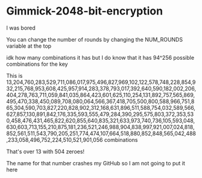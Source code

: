 # Gimmick-2048-bit-encryption

I was bored

You can change the number of rounds by changing the NUM_ROUNDS variable at the top

idk how many combinations it has but I do know that it has 94^256 possible combinations for the key

This is 13,204,760,283,529,711,086,017,975,496,827,969,102,122,578,748,228,854,932,215,768,953,608,425,957,914,283,378,793,017,392,640,590,182,002,206,404,278,763,711,059,841,035,864,423,601,625,110,254,131,892,757,565,869,495,470,338,450,089,708,080,064,566,367,418,705,500,800,588,966,751,865,304,590,703,827,220,828,902,312,168,631,896,511,588,754,032,589,566,627,857,130,891,842,176,335,593,555,479,284,390,295,575,803,372,353,530,458,476,431,465,822,620,855,640,835,321,633,973,740,736,105,593,048,630,603,713,155,210,875,181,236,521,246,988,904,838,997,921,007,024,818,852,561,511,543,790,205,251,774,474,107,664,518,880,852,848,565,042,488,233,058,496,752,224,510,521,901,056 combinations

That's over 13 with 504 zeroes!

The name for that number crashes my GitHub so I am not going to put it here
